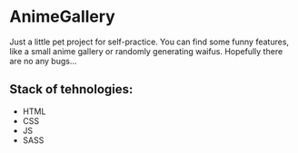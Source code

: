 # AnimeGallery
Just a little pet project for self-practice. You can find some funny features, like a small anime gallery or randomly generating waifus. Hopefully there are no any bugs...
## Stack of tehnologies:
- HTML
- CSS
- JS
- SASS
